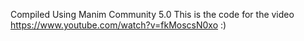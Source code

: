 Compiled Using Manim Community 5.0
This is the code for the video https://www.youtube.com/watch?v=fkMoscsN0xo :)
 
